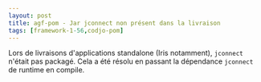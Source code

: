 ```yaml
---
layout: post
title: agf-pom - Jar jconnect non présent dans la livraison
tags: [framework-1-56,codjo-pom]
---
```

Lors de livraisons d'applications standalone (Iris notamment), ```jconnect``` n'était pas packagé.
Cela a été résolu en passant la dépendance ```jconnect``` de runtime en compile.